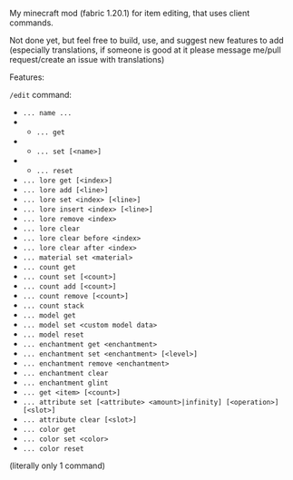 My minecraft mod (fabric 1.20.1) for item editing, that uses client commands.

Not done yet, but feel free to build, use, and suggest new features to add (especially translations, if someone is good at it please message me/pull request/create an issue with translations)

Features:

`/edit` command:
- `... name ...`
- - `... get`
- - `... set [<name>]`
- - `... reset`
- `... lore get [<index>]`
- `... lore add [<line>]`
- `... lore set <index> [<line>]`
- `... lore insert <index> [<line>]`
- `... lore remove <index>`
- `... lore clear`
- `... lore clear before <index>`
- `... lore clear after <index>`
- `... material set <material>`
- `... count get`
- `... count set [<count>]`
- `... count add [<count>]`
- `... count remove [<count>]`
- `... count stack`
- `... model get`
- `... model set <custom model data>`
- `... model reset`
- `... enchantment get <enchantment>`
- `... enchantment set <enchantment> [<level>]`
- `... enchantment remove <enchantment>`
- `... enchantment clear`
- `... enchantment glint`
- `... get <item> [<count>]`
- `... attribute set [<attribute> <amount>|infinity] [<operation>] [<slot>]`
- `... attribute clear [<slot>]`
- `... color get`
- `... color set <color>`
- `... color reset`

(literally only 1 command)
